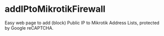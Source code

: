 # addIPtoMikrotikFirewall
Easy web page to add (block) Public IP to Mikrotik Address Lists, protected by Google reCAPTCHA.


